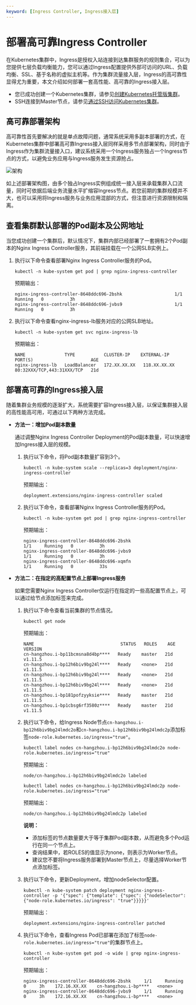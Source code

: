 ```yaml
---
keyword: [Ingress Controller, Ingress接入层]
---
```


# 部署高可靠Ingress Controller

在Kubernetes集群中，Ingress是授权入站连接到达集群服务的规则集合，可以为您提供七层负载均衡能力，您可以通过Ingress配置提供外部可访问的URL、负载均衡、SSL、基于名称的虚拟主机等。作为集群流量接入层，Ingress的高可靠性显得尤为重要，本文介绍如何部署一套高性能、高可靠的Ingress接入层。

-   您已成功创建一个Kubernetes集群，请参见[创建Kubernetes托管版集群](/intl.zh-CN/Kubernetes集群用户指南/集群/创建集群/创建Kubernetes托管版集群.md)。
-   SSH连接到Master节点，请参见[通过SSH访问Kubernetes集群](/intl.zh-CN/Kubernetes集群用户指南/集群/连接集群/通过SSH访问Kubernetes集群.md)。

## 高可靠部署架构

高可靠性首先要解决的就是单点故障问题，通常系统采用多副本部署的方式，在Kubernetes集群中部署高可靠Ingress接入层同样采用多节点部署架构，同时由于Ingress作为集群流量接入口，建议系统采用一个Ingress服务独占一个Ingress节点的方式，以避免业务应用与Ingress服务发生资源抢占。

![架构](https://static-aliyun-doc.oss-accelerate.aliyuncs.com/assets/img/zh-CN/3116659951/p10101.png)

如上述部署架构图，由多个独占Ingress实例组成统一接入层来承载集群入口流量，同时可依据后端业务流量水平扩缩容Ingress节点。若您前期的集群规模并不大，也可以采用将Ingress服务与业务应用混部的方式，但注意进行资源限制和隔离。

## 查看集群默认部署的Pod副本及公网地址

当您成功创建一个集群后，默认情况下，集群内部已经部署了一套拥有2个Pod副本的Nginx Ingress Controller服务，其前端挂载在一个公网SLB实例上。

1.  执行以下命令查看部署Nginx Ingress Controller服务的Pod。

    ```
    kubectl -n kube-system get pod | grep nginx-ingress-controller
    ```

    预期输出：

    ```
    nginx-ingress-controller-8648ddc696-2bshk                    1/1     Running   0          3h
    nginx-ingress-controller-8648ddc696-jvbs9                    1/1     Running   0          3h
    ```

2.  执行以下命令查看nginx-ingress-lb服务对应的公网SLB地址。

    ```
    kubectl -n kube-system get svc nginx-ingress-lb
    ```

    预期输出：

    ```
    NAME               TYPE           CLUSTER-IP    EXTERNAL-IP      PORT(S)                      AGE
    nginx-ingress-lb   LoadBalancer   172.XX.XX.XX   118.XX.XX.XX   80:32XXX/TCP,443:31XXX/TCP   21d
    ```


## 部署高可靠的Ingress接入层

随着集群业务规模的逐渐扩大，系统需要扩容Ingress接入层，以保证集群接入层的高性能高可用，可通过以下两种方法完成。

-   **方法一：增加Pod副本数量**

    通过调整Nginx Ingress Controller Deployment的Pod副本数量，可以快速增加Ingress接入层的规模。

    1.  执行以下命令，将Pod副本数量扩容到3个。

        ```
        kubectl -n kube-system scale --replicas=3 deployment/nginx-ingress-controller
        ```

        预期输出：

        ```
        deployment.extensions/nginx-ingress-controller scaled
        ```

    2.  执行以下命令，查看部署Nginx Ingress Controller服务的Pod。

        ```
        kubectl -n kube-system get pod | grep nginx-ingress-controller
        ```

        预期输出：

        ```
        nginx-ingress-controller-8648ddc696-2bshk                    1/1     Running   0          3h
        nginx-ingress-controller-8648ddc696-jvbs9                    1/1     Running   0          3h
        nginx-ingress-controller-8648ddc696-xqmfn                    1/1     Running   0          33s
        ```

-   **方法二：在指定的高配置节点上部署Ingress服务**

    如果您需要Nginx Ingress Controller仅运行在指定的一些高配置节点上，可以通过给节点添加标签来完成。

    1.  执行以下命令查看当前集群的节点情况。

        ```
        kubectl get node
        ```

        预期输出：

        ```
        NAME                                 STATUS   ROLES    AGE   VERSION
        cn-hangzhou.i-bp11bcmsna8d4bp****   Ready    master   21d   v1.11.5
        cn-hangzhou.i-bp12h6biv9bg24l****   Ready    <none>   21d   v1.11.5
        cn-hangzhou.i-bp12h6biv9bg24l****   Ready    <none>   21d   v1.11.5
        cn-hangzhou.i-bp12h6biv9bg24l****   Ready    <none>   21d   v1.11.5
        cn-hangzhou.i-bp181pofzyyksie****   Ready    master   21d   v1.11.5
        cn-hangzhou.i-bp1cbsg6rf3580z****   Ready    master   21d   v1.11.5
        ```

    2.  执行以下命令，给Ingress Node节点`cn-hangzhou.i-bp12h6biv9bg24lmdc2o`和`cn-hangzhou.i-bp12h6biv9bg24lmdc2p`添加标签`node-role.kubernetes.io/ingress="true"`。

        ```
        kubectl label nodes cn-hangzhou.i-bp12h6biv9bg24lmdc2o node-role.kubernetes.io/ingress="true"
        ```

        预期输出：

        ```
        node/cn-hangzhou.i-bp12h6biv9bg24lmdc2o labeled
        ```

        ```
        kubectl label nodes cn-hangzhou.i-bp12h6biv9bg24lmdc2p node-role.kubernetes.io/ingress="true"
        ```

        预期输出：

        ```
        node/cn-hangzhou.i-bp12h6biv9bg24lmdc2p labeled
        ```

        **说明：**

        -   添加标签的节点数量要大于等于集群Pod副本数，从而避免多个Pod运行在同一个节点上。
        -   查询结果中，若ROLES的值显示为none，则表示为Worker节点。
        -   建议您不要将Ingress服务部署到Master节点上，尽量选择Worker节点添加标签。
    3.  执行以下命令，更新Deployment，增加nodeSelector配置。

        ```
        kubectl -n kube-system patch deployment nginx-ingress-controller -p '{"spec": {"template": {"spec": {"nodeSelector": {"node-role.kubernetes.io/ingress": "true"}}}}}'
        ```

        预期输出：

        ```
        deployment.extensions/nginx-ingress-controller patched
        ```

    4.  执行以下命令，查看Ingress Pod已部署在添加了标签`node-role.kubernetes.io/ingress="true"`的集群节点上。

        ```
        kubectl -n kube-system get pod -o wide | grep nginx-ingress-controller
        ```

        预期输出：

        ```
        nginx-ingress-controller-8648ddc696-2bshk     1/1     Running   0     3h    172.16.XX.XX    cn-hangzhou.i-bp****   <none>
        nginx-ingress-controller-8648ddc696-jvbs9     1/1     Running   0     3h    172.16.XX.XX    cn-hangzhou.i-bp****   <none>
        ```


